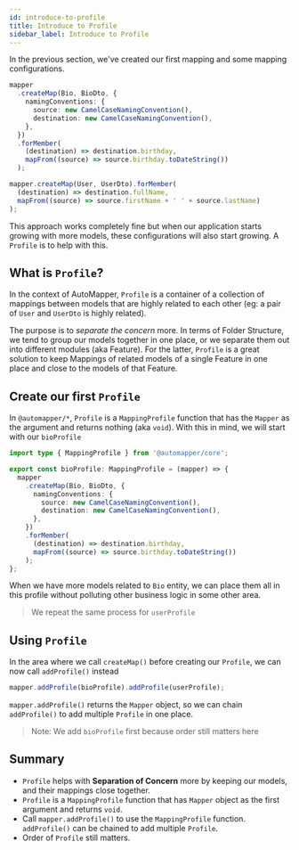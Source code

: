 ```yaml
---
id: introduce-to-profile
title: Introduce to Profile
sidebar_label: Introduce to Profile
---
```


In the previous section, we've created our first mapping and some mapping configurations.

```ts
mapper
  .createMap(Bio, BioDto, {
    namingConventions: {
      source: new CamelCaseNamingConvention(),
      destination: new CamelCaseNamingConvention(),
    },
  })
  .forMember(
    (destination) => destination.birthday,
    mapFrom((source) => source.birthday.toDateString())
  );

mapper.createMap(User, UserDto).forMember(
  (destination) => destination.fullName,
  mapFrom((source) => source.firstName + ' ' + source.lastName)
);
```

This approach works completely fine but when our application starts growing with more models, these configurations will also start growing. A `Profile` is to help with this.

## What is `Profile`?

In the context of AutoMapper, `Profile` is a container of a collection of mappings between models that are highly related to each other (eg: a pair of `User` and `UserDto` is highly related).

The purpose is to _separate the concern_ more. In terms of Folder Structure, we tend to group our models together in one place, or we separate them out into different modules (aka Feature). For the latter, `Profile` is a great solution to keep Mappings of related models of a single Feature in one place and close to the models of that Feature.

## Create our first `Profile`

In `@automapper/*`, `Profile` is a `MappingProfile` function that has the `Mapper` as the argument and returns nothing (aka `void`). With this in mind, we will start with our `bioProfile`

```ts
import type { MappingProfile } from '@automapper/core';

export const bioProfile: MappingProfile = (mapper) => {
  mapper
    .createMap(Bio, BioDto, {
      namingConventions: {
        source: new CamelCaseNamingConvention(),
        destination: new CamelCaseNamingConvention(),
      },
    })
    .forMember(
      (destination) => destination.birthday,
      mapFrom((source) => source.birthday.toDateString())
    );
};
```

When we have more models related to `Bio` entity, we can place them all in this profile without polluting other business logic in some other area.

> We repeat the same process for `userProfile`

## Using `Profile`

In the area where we call `createMap()` before creating our `Profile`, we can now call `addProfile()` instead

```ts
mapper.addProfile(bioProfile).addProfile(userProfile);
```

`mapper.addProfile()` returns the `Mapper` object, so we can chain `addProfile()` to add multiple `Profile` in one place.

> Note: We add `bioProfile` first because order still matters here

## Summary

- `Profile` helps with **Separation of Concern** more by keeping our models, and their mappings close together.
- `Profile` is a `MappingProfile` function that has `Mapper` object as the first argument and returns `void`.
- Call `mapper.addProfile()` to use the `MappingProfile` function. `addProfile()` can be chained to add multiple `Profile`.
- Order of `Profile` still matters.

